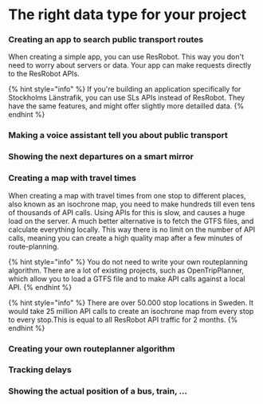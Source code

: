 # The right data type for your project

### Creating an app to search public transport routes

When creating a simple app, you can use ResRobot. This way you don't need to worry about servers or data. Your app can
make requests directly to the ResRobot APIs.

{% hint style="info" %} If you're building an application specifically for Stockholms Länstrafik, you can use SLs APIs
instead of ResRobot. They have the same features, and might offer slightly more detailled data. {% endhint %}

### Making a voice assistant tell you about public transport

### Showing the next departures on a smart mirror

### Creating a map with travel times

When creating a map with travel times from one stop to different places, also known as an isochrone map, you need to
make hundreds till even tens of thousands of API calls. Using APIs for this is slow, and causes a huge load on the
server. A much better alternative is to fetch the GTFS files, and calculate everything locally. This way there is no
limit on the number of API calls, meaning you can create a high quality map after a few minutes of route-planning.

{% hint style="info" %} You do not need to write your own routeplanning algorithm. There are a lot of existing projects,
such as OpenTripPlanner, which allow you to load a GTFS file and to make API calls against a local API. {% endhint %}

{% hint style="info" %} There are over 50.000 stop locations in Sweden. It would take 25 million API calls to create an
isochrone map from every stop to every stop.This is equal to all ResRobot API traffic for 2 months. {% endhint %}

### Creating your own routeplanner algorithm

### Tracking delays

### Showing the actual position of a bus, train, ...



